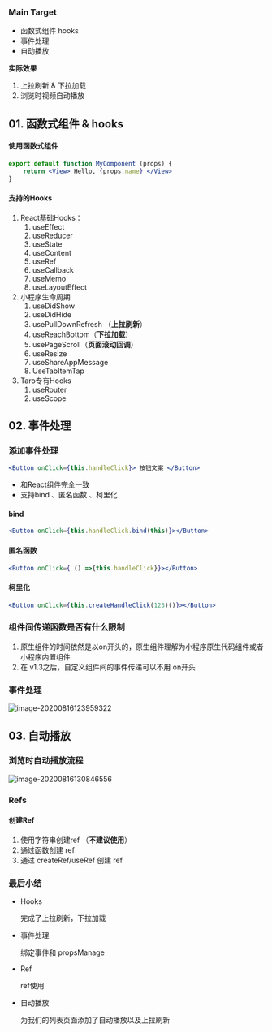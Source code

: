 ### Main Target

+ 函数式组件 hooks
+ 事件处理
+ 自动播放

**实际效果**

1. 上拉刷新 & 下拉加载
2. 浏览时视频自动播放





## 01. 函数式组件 & hooks

#### 使用函数式组件

```jsx
export default function MyComponent (props) {
    return <View> Hello, {props.name} </View>
}
```



#### 支持的Hooks

1. React基础Hooks：
   1. useEffect
   2. useReducer
   3. useState
   4. useContent
   5. useRef
   6. useCallback
   7. useMemo
   8. useLayoutEffect
2. 小程序生命周期
   1. useDidShow
   2. useDidHide
   3. usePullDownRefresh （**上拉刷新**）
   4. useReachBottom（**下拉加载**）
   5. usePageScroll（**页面滚动回调**）
   6. useResize
   7. useShareAppMessage
   8. UseTabItemTap
3. Taro专有Hooks
   1. useRouter
   2. useScope



## 02. 事件处理

### 添加事件处理

```jsx
<Button onClick={this.handleClick}> 按钮文案 </Button>
```

+ 和React组件完全一致
+ 支持bind 、匿名函数 、柯里化



#### bind

```jsx
<Button onClick={this.handleClick.bind(this)}></Button>
```

#### 匿名函数

```jsx
<Button onClick={ () =>{this.handleClick}}></Button>
```

#### 柯里化

```jsx
<Button onClick={this.createHandleClick(123)()}></Button>
```



### 组件间传递函数是否有什么限制

1. 原生组件的时间依然是以on开头的，原生组件理解为小程序原生代码组件或者小程序内置组件
2. 在 v1.3之后，自定义组件间的事件传递可以不用 on开头



### 事件处理

![image-20200816123959322](C:\Users\Admin\AppData\Roaming\Typora\typora-user-images\image-20200816123959322.png)

## 03. 自动播放

### 浏览时自动播放流程

![image-20200816130846556](C:\Users\Admin\AppData\Roaming\Typora\typora-user-images\image-20200816130846556.png)

### Refs

#### 创建Ref

1. 使用字符串创建ref （**不建议使用**）
2. 通过函数创建 ref
3. 通过 createRef/useRef 创建 ref



### 最后小结

+ Hooks

  完成了上拉刷新，下拉加载

+ 事件处理

  绑定事件和 propsManage

+ Ref

  ref使用

+ 自动播放

  为我们的列表页面添加了自动播放以及上拉刷新

